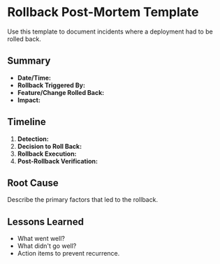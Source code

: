 # Rollback Post-Mortem Template

Use this template to document incidents where a deployment had to be rolled back.

## Summary

- **Date/Time:**
- **Rollback Triggered By:**
- **Feature/Change Rolled Back:**
- **Impact:**

## Timeline

1. **Detection:**
2. **Decision to Roll Back:**
3. **Rollback Execution:**
4. **Post-Rollback Verification:**

## Root Cause

Describe the primary factors that led to the rollback.

## Lessons Learned

- What went well?
- What didn't go well?
- Action items to prevent recurrence.
